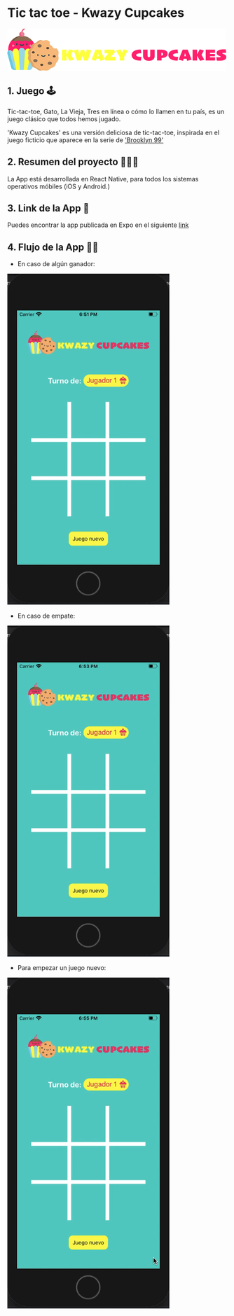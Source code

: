 # Tic tac toe - Kwazy Cupcakes 
![logo](./assets/img/logo.png)

## 1. Juego 🕹️

Tic-tac-toe, Gato, La Vieja, Tres en línea o cómo lo llamen en tu país, es un juego clásico que todos hemos jugado. 

'Kwazy Cupcakes' es una versión deliciosa de tic-tac-toe, inspirada en el juego ficticio que aparece en la serie de ['Brooklyn 99'](https://brooklyn99.fandom.com/wiki/Kwazy_Kupcakes)



## 2. Resumen del proyecto 👷🏼‍♀️

La App está desarrollada en React Native, para todos los sistemas operativos móbiles (iOS y Android.)

## 3. Link de la App 📱

Puedes encontrar la app publicada en Expo en el siguiente [link](https://expo.io/@bdiniscia/scl012-tic-tac-toe)

## 4. Flujo de la App 🧁🍪

- En caso de algún ganador: 

![winner](./assets/img/Winner.gif)


- En caso de empate: 

![draw](./assets/img/draw.gif)


- Para empezar un juego nuevo: 

![new game](./assets/img/New-Game.gif)

